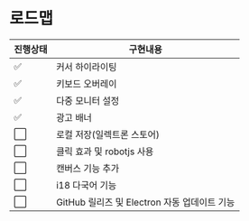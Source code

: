 # 로드맵

|진행상태|구현내용|
| ------ | ------ | 
| :white_check_mark: |커서 하이라이팅|
| :white_check_mark: |키보드 오버레이|
| :white_check_mark: |다중 모니터 설정|
| :white_check_mark: |광고 배너|
| :white_large_square: |로컬 저장(일렉트론 스토어)|
| :white_large_square: |클릭 효과 및 robotjs 사용|
| :white_large_square: |캔버스 기능 추가|
| :white_large_square: |i18 다국어 기능|
| :white_large_square: |GitHub 릴리즈 및 Electron 자동 업데이트 기능|